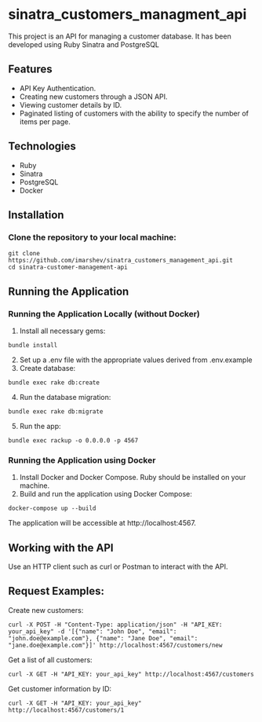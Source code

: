# sinatra_customers_managment_api
This project is an API for managing a customer database. It has been developed using Ruby Sinatra and PostgreSQL

## Features
* API Key Authentication.
* Creating new customers through a JSON API.
* Viewing customer details by ID.
* Paginated listing of customers with the ability to specify the number of items per page.
## Technologies
* Ruby
* Sinatra
* PostgreSQL
* Docker
## Installation
### Clone the repository to your local machine:
```
git clone https://github.com/imarshev/sinatra_customers_management_api.git
cd sinatra-customer-management-api
```
## Running the Application

### Running the Application Locally (without Docker)

1. Install all necessary gems:
```
bundle install
```
2. Set up a .env file with the appropriate values derived from .env.example
3. Create database:
```
bundle exec rake db:create
```
4. Run the database migration:
```
bundle exec rake db:migrate
```
5. Run the app:
```
bundle exec rackup -o 0.0.0.0 -p 4567
```

### Running the Application using Docker
1. Install Docker and Docker Compose. Ruby should be installed on your machine.
2. Build and run the application using Docker Compose:
```
docker-compose up --build
```

The application will be accessible at http://localhost:4567.

## Working with the API
Use an HTTP client such as curl or Postman to interact with the API.

## Request Examples:
Create new customers:
```
curl -X POST -H "Content-Type: application/json" -H "API_KEY: your_api_key" -d '[{"name": "John Doe", "email": "john.doe@example.com"}, {"name": "Jane Doe", "email": "jane.doe@example.com"}]' http://localhost:4567/customers/new
```
Get a list of all customers:
```
curl -X GET -H "API_KEY: your_api_key" http://localhost:4567/customers
```

Get customer information by ID:
```
curl -X GET -H "API_KEY: your_api_key" http://localhost:4567/customers/1
```



